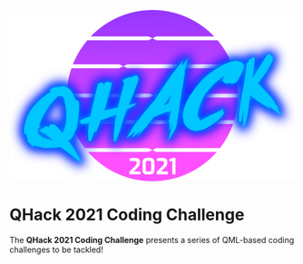 <p align="center" width="400">
  <img src="images/logo-white-background.png"  />
</p>

# QHack 2021 Coding Challenge

The **QHack 2021 Coding Challenge** presents a series of QML-based coding challenges to be tackled!